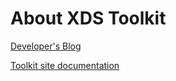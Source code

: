 # About XDS Toolkit #

[Developer's Blog](https://bitbucket.org/iheos/toolkit/wiki/blog/index)

[Toolkit site documentation](http://ihexds.nist.gov/XdsDocs/site/index.html)